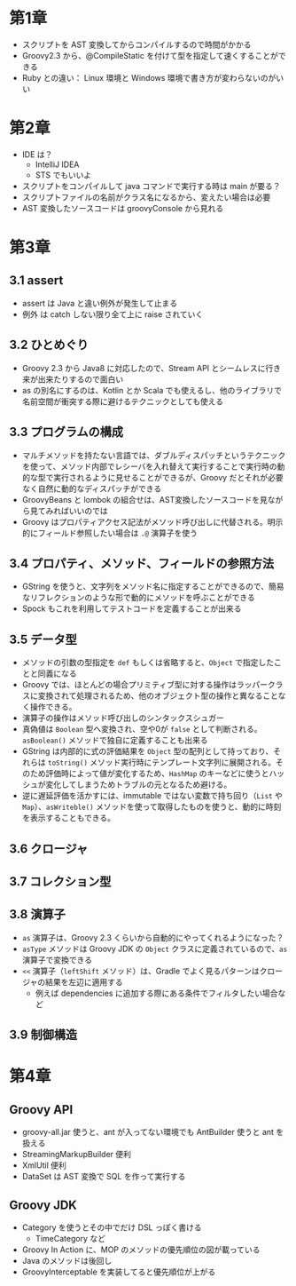 # 第1章

* スクリプトを AST 変換してからコンパイルするので時間がかかる
* Groovy2.3 から、@CompileStatic を付けて型を指定して速くすることができる
* Ruby との違い： Linux 環境と Windows 環境で書き方が変わらないのがいい

# 第2章

* IDE は？
	* IntelliJ IDEA
	* STS でもいいよ
* スクリプトをコンパイルして java コマンドで実行する時は main が要る？
* スクリプトファイルの名前がクラス名になるから、変えたい場合は必要
* AST 変換したソースコードは groovyConsole から見れる

# 第3章

## 3.1 assert

* assert は Java と違い例外が発生して止まる
* 例外 は catch しない限り全て上に raise されていく

## 3.2 ひとめぐり

* Groovy 2.3 から Java8 に対応したので、Stream API とシームレスに行き来が出来たりするので面白い
* as の別名にするのは、Kotlin とか Scala でも使えるし、他のライブラリで名前空間が衝突する際に避けるテクニックとしても使える

## 3.3 プログラムの構成

* マルチメソッドを持たない言語では、ダブルディスパッチというテクニックを使って、メソッド内部でレシーバを入れ替えて実行することで実行時の動的な型で実行されるように見せることができるが、Groovy だとそれが必要なく自然に動的なディスパッチができる
* GroovyBeans と lombok の組合せは、AST変換したソースコードを見ながら見てみればいいのでは
* Groovy はプロパティアクセス記法がメソッド呼び出しに代替される。明示的にフィールド参照したい場合は `.@` 演算子を使う

## 3.4 プロパティ、メソッド、フィールドの参照方法

* GString を使うと、文字列をメソッド名に指定することができるので、簡易なリフレクションのような形で動的にメソッドを呼ぶことができる
* Spock もこれを利用してテストコードを定義することが出来る

## 3.5 データ型

* メソッドの引数の型指定を `def` もしくは省略すると、`Object` で指定したことと同義になる
* Groovy では、ほとんどの場合プリミティブ型に対する操作はラッパークラスに変換されて処理されるため、他のオブジェクト型の操作と異なることなく操作できる。
* 演算子の操作はメソッド呼び出しのシンタックスシュガー
* 真偽値は `Boolean` 型へ変換され、空や0が `false` として判断される。`asBoolean()` メソッドで独自に定義することも出来る
* GString は内部的に式の評価結果を `Object` 型の配列として持っており、それらは `toString()` メソッド実行時にテンプレート文字列に展開される。そのため評価時によって値が変化するため、`HashMap` のキーなどに使うとハッシュが変化してしまうためトラブルの元となるため避ける。
* 逆に遅延評価を活かすには、immutable ではない変数で持ち回り（`List` や `Map`）、`asWriteble()` メソッドを使って取得したものを使うと、動的に時刻を表示することもできる。

## 3.6 クロージャ

## 3.7 コレクション型

## 3.8 演算子

* `as` 演算子は、Groovy 2.3 くらいから自動的にやってくれるようになった？
* `asType` メソッドは Groovy JDK の `Object` クラスに定義されているので、`as` 演算子で変換できる
* `<<` 演算子（`leftShift` メソッド）は、Gradle でよく見るパターンはクロージャの結果を左辺に適用する
    * 例えば dependencies に追加する際にある条件でフィルタしたい場合など

## 3.9 制御構造

# 第4章

## Groovy API

* groovy-all.jar 使うと、ant が入ってない環境でも AntBuilder 使うと ant を扱える
* StreamingMarkupBuilder 便利
* XmlUtil 便利
* DataSet は AST 変換で SQL を作って実行する

## Groovy JDK

* Category を使うとその中でだけ DSL っぽく書ける
    * TimeCategory など
* Groovy In Action に、MOP のメソッドの優先順位の図が載っている
* Java のメソッドは後回し
* GroovyInterceptable を実装してると優先順位が上がる

